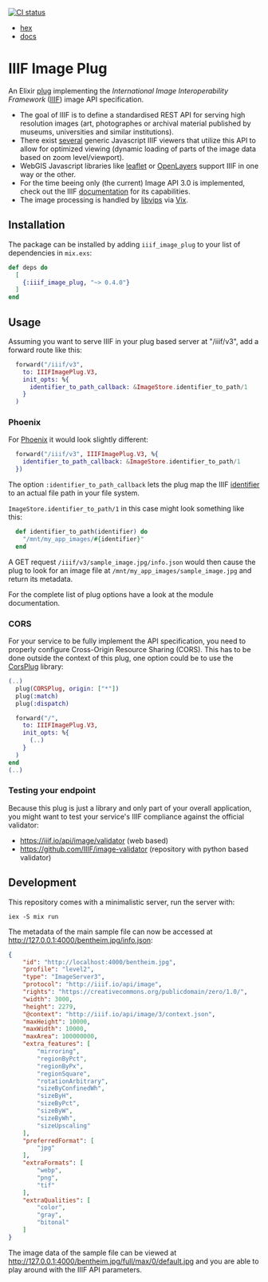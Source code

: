 [![CI status](https://github.com/dainst/iiif_image_plug/actions/workflows/ci.yml/badge.svg)](https://github.com/dainst/iiif_image_plug/actions/workflows/ci.yml)

- [hex](https://hex.pm/packages/iiif_image_plug)
- [docs](https://hexdocs.pm/iiif_image_plug/)

# IIIF Image Plug

An Elixir [plug](https://hexdocs.pm/plug/readme.html) implementing the _International Image Interoperability Framework_ ([IIIF](https://iiif.io/)) image API specification. 

- The goal of IIIF is to define a standardised REST API for serving high resolution images (art, photographes or archival material published by museums, universities and similar institutions).
- There exist [several](https://iiif.io/get-started/iiif-viewers/) generic Javascript IIIF viewers that utilize this API to allow for optimized viewing (dynamic loading of parts of the image data based on zoom level/viewport).
- WebGIS Javascript libraries like [leaflet](https://github.com/mejackreed/Leaflet-IIIF) or [OpenLayers](https://openlayers.org/en/latest/examples/iiif.html) support IIIF in one way or the other.
- For the time beeing only (the current) Image API 3.0 is implemented, check out the IIIF [documentation](https://iiif.io/api/image/3.0/) for its capabilities.
- The image processing is handled by [libvips](https://www.libvips.org/) via [Vix](https://hex.pm/packages/vix).

## Installation 

The package can be installed
by adding `iiif_image_plug` to your list of dependencies in `mix.exs`:

```elixir
def deps do
  [
    {:iiif_image_plug, "~> 0.4.0"}
  ]
end
```

## Usage

Assuming you want to serve IIIF in your plug based server at "/iiif/v3", add a forward route like this: 

```elixir
  forward("/iiif/v3",
    to: IIIFImagePlug.V3,
    init_opts: %{
      identifier_to_path_callback: &ImageStore.identifier_to_path/1
    }
  )
```

### Phoenix
For [Phoenix](https://www.phoenixframework.org/) it would look slightly different:

```elixir
  forward("/iiif/v3", IIIFImagePlug.V3, %{
    identifier_to_path_callback: &ImageStore.identifier_to_path/1
  })
```

The option `:identifier_to_path_callback` lets the plug map the IIIF [identifier](https://iiif.io/api/image/3.0/#21-image-request-uri-syntax) to an actual file path in your file system. 

`ImageStore.identifier_to_path/1` in this case might look something like this:

```elixir
  def identifier_to_path(identifier) do
    "/mnt/my_app_images/#{identifier}"
  end
```

A GET request `/iiif/v3/sample_image.jpg/info.json` would then cause the plug to look for an image file at `/mnt/my_app_images/sample_image.jpg` and return its metadata.

For the complete list of plug options have a look at the module documentation.

### CORS 

For your service to be fully implement the API specification, you need to properly configure Cross-Origin Resource Sharing (CORS). This has to be done outside the context of this plug, one option could be to use the
[CorsPlug](https://hexdocs.pm/cors_plug/readme.html) library:

```elixir
(..)
  plug(CORSPlug, origin: ["*"])
  plug(:match)
  plug(:dispatch)

  forward("/",
    to: IIIFImagePlug.V3,
    init_opts: %{
      (..)
    }
  )
end
(..)
```

### Testing your endpoint 

Because this plug is just a library and only part of your overall application, you might want to test your service's IIIF compliance against the official validator:
- https://iiif.io/api/image/validator (web based)
- https://github.com/IIIF/image-validator (repository with python based validator)

## Development

This repository comes with a minimalistic server, run the server with:

```
iex -S mix run
```

The metadata of the main sample file can now be accessed at http://127.0.0.1:4000/bentheim.jpg/info.json:

```json
{
    "id": "http://localhost:4000/bentheim.jpg",
    "profile": "level2",
    "type": "ImageServer3",
    "protocol": "http://iiif.io/api/image",
    "rights": "https://creativecommons.org/publicdomain/zero/1.0/",
    "width": 3000,
    "height": 2279,
    "@context": "http://iiif.io/api/image/3/context.json",
    "maxHeight": 10000,
    "maxWidth": 10000,
    "maxArea": 100000000,
    "extra_features": [
        "mirroring",
        "regionByPct",
        "regionByPx",
        "regionSquare",
        "rotationArbitrary",
        "sizeByConfinedWh",
        "sizeByH",
        "sizeByPct",
        "sizeByW",
        "sizeByWh",
        "sizeUpscaling"
    ],
    "preferredFormat": [
        "jpg"
    ],
    "extraFormats": [
        "webp",
        "png",
        "tif"
    ],
    "extraQualities": [
        "color",
        "gray",
        "bitonal"
    ]
}
```

The image data of the sample file can be viewed at http://127.0.0.1:4000/bentheim.jpg/full/max/0/default.jpg and you are able to play around with the IIIF API parameters.
